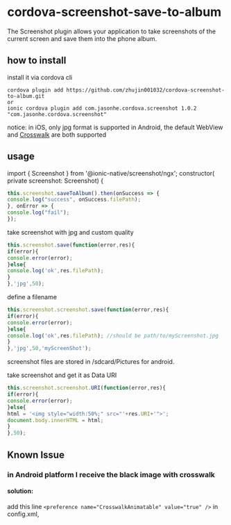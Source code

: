 cordova-screenshot-save-to-album
==================


The Screenshot plugin allows your application to take screenshots of the current screen and save them into the phone album. 

## how to install

install it via cordova cli

```
cordova plugin add https://github.com/zhujin001032/cordova-screenshot-to-album.git
or
ionic cordova plugin add com.jasonhe.cordova.screenshot 1.0.2 "com.jasonhe.cordova.screenshot"
```

notice:
in iOS, only jpg format is supported
in Android, the default WebView and [Crosswalk](https://crosswalk-project.org/documentation/cordova.html) are both supported

## usage
import { Screenshot } from '@ionic-native/screenshot/ngx';
constructor(
private screenshot: Screenshot)
{

```js
this.screenshot.saveToAlbum().then(onSuccess => {
console.log("success", onSuccess.filePath);
}, onError => {
console.log("fail");
});
```
take screenshot with jpg and custom quality
```js
this.screenshot.save(function(error,res){
if(error){
console.error(error);
}else{
console.log('ok',res.filePath);
}
},'jpg',50);
```

define a filename
```js
this.screenshot.screenshot.save(function(error,res){
if(error){
console.error(error);
}else{
console.log('ok',res.filePath); //should be path/to/myScreenshot.jpg
}
},'jpg',50,'myScreenShot');
```

screenshot files are stored in /sdcard/Pictures for android.

take screenshot and get it as Data URI
```js
this.screenshot.screenshot.URI(function(error,res){
if(error){
console.error(error);
}else{
html = '<img style="width:50%;" src="'+res.URI+'">';
document.body.innerHTML = html;
}
},50);
```

## Known Issue
### in Android platform I receive the black image with crosswalk 
#### solution: 

add this line ``<preference name="CrosswalkAnimatable" value="true" />`` in config.xml, 

